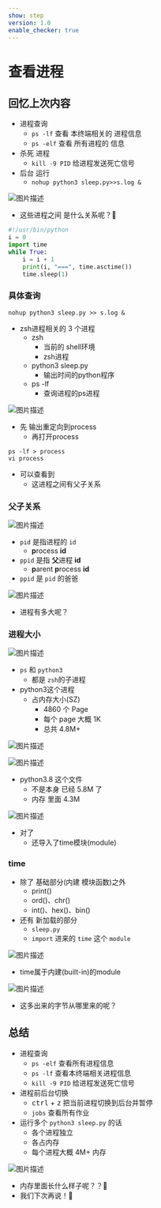```yaml
---
show: step
version: 1.0
enable_checker: true
---
```


# 查看进程

## 回忆上次内容

- 进程查询
	- `ps -lf` 查看 本终端相关的 进程信息
	- `ps -elf` 查看 所有进程的 信息
- 杀死 进程
	- `kill -9 PID` 给进程发送死亡信号
- 后台 运行
	- `nohup python3 sleep.py>>s.log &`

![图片描述](https://doc.shiyanlou.com/courses/uid1190679-20221222-1671714081126)

- 这些进程之间 是什么关系呢？🤔

```python
#!/usr/bin/python
i = 0
import time
while True:
    i = i + 1
    print(i, "===", time.asctime())
    time.sleep(1)
```

### 具体查询

```
nohup python3 sleep.py >> s.log &
```


- zsh进程相关的 3 个进程
  - zsh
    - 当前的 shell环境
	- zsh进程
  - python3 sleep.py
	- 输出时间的python程序
  - ps -lf
	- 查询进程的ps进程

![图片描述](https://doc.shiyanlou.com/courses/uid1190679-20230127-1674819622952)

- 先 输出重定向到process
	- 再打开process

```
ps -lf > process
vi process
```
- 可以查看到
	- 这进程之间有父子关系


### 父子关系

![图片描述](https://doc.shiyanlou.com/courses/uid1190679-20221222-1671712744001)

- `pid` 是指进程的 `id`
  - **p**rocess **id**
- `ppid` 是指 **父**进程 **id**
  - **p**arent **p**rocess **id**
- `ppid` 是 `pid` 的爸爸 

![图片描述](https://doc.shiyanlou.com/courses/uid1190679-20230127-1674823224324)

- 进程有多大呢？

### 进程大小

![图片描述](https://doc.shiyanlou.com/courses/uid1190679-20221222-1671712744001)

- `ps` 和 `python3` 
	- 都是 `zsh`的子进程
- python3这个进程 
	- 占内存大小(SZ)
       - 4860 个 Page
       - 每个 page 大概 1K
	   - 总共 4.8M+ 

![图片描述](https://doc.shiyanlou.com/courses/uid1190679-20210311-1615454528781)

![图片描述](https://doc.shiyanlou.com/courses/uid1190679-20230415-1681551427153)

- python3.8 这个文件
  - 不是本身 已经 5.8M 了
  - 内存 里面 4.3M

![图片描述](https://doc.shiyanlou.com/courses/uid1190679-20230127-1674825130894)

- 对了
	- 还导入了time模块(module)

### time

- 除了 基础部分(内建 模块函数)之外
  - print()
  - ord()、chr()
  - int()、hex()、bin()
- 还有 新加载的部分
  - `sleep.py`
  - `import` 进来的 `time` 这个 `module`

![图片描述](https://doc.shiyanlou.com/courses/uid1190679-20230127-1674825310755)

- time属于内建(built-in)的module

![图片描述](https://doc.shiyanlou.com/courses/uid1190679-20230415-1681551649658)

- 这多出来的字节从哪里来的呢？

## 总结

- 进程查询
	- `ps -elf` 查看所有进程信息
	- `ps -lf` 查看本终端相关进程信息
	- `kill -9 PID` 给进程发送死亡信号
- 进程前后台切换
	- <kbd>ctrl</kbd> + <kbd>z</kbd> 把当前进程切换到后台并暂停
	- `jobs` 查看所有作业
- 运行多个 `python3 sleep.py` 的话
	- 各个进程独立
	- 各占内存
	- 每个进程大概 4M+ 内存

![图片描述](https://doc.shiyanlou.com/courses/uid1190679-20230127-1674825130894)

- 内存里面长什么样子呢？？🤔
- 我们下次再说！👋
